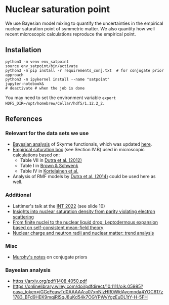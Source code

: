 # Nuclear saturation point

We use Bayesian model mixing to quantify the uncertainties in the empirical nuclear saturation point of symmetric matter. We also quantity how well recent microscopic calculations reproduce the empirical point.

## Installation

```shell
python3 -m venv env_satpoint
source env_satpoint/bin/activate
python3 -m pip install -r requirements_conj.txt  # for conjugate prior approach
python3 -m ipykernel install --name "satpoint"
jupyter-notebook&
# deactivate # when the job is done
```
You may need to set the environment variable `export HDF5_DIR=/opt/homebrew/Cellar/hdf5/1.12.2_2`.

## References

### Relevant for the data sets we use
* [Bayesian analysis][McDonnell:2015] of Skyrme functionals, which was updated [here][Schunck:2020].
* [Empirical saturation box][Drischler:2016] (see Section IV.B) used in microscopic calculations based on:
  * Table VII in [Dutra et al. (2012)][Dutra:2012]
  * Table I in [Brown & Schwenk][Brown:2013]
  * Table IV in [Kortelainen et al.][Kortelainen:2014]
* Analysis of RMF models by [Dutra et al. (2014)][Dutra:2014] could be used here as well.

### Additional
* Lattimer's talk at the [INT 2022][LattimerINT:2022] (see slide 10)
* [Insights into nuclear saturation density from parity violating electron scattering][Horowitz:2020]
* [From finite nuclei to the nuclear liquid drop: Leptodermous expansion based on self-consistent mean-field theory][Reinhard:2005]
* [Nuclear charge and neutron radii and nuclear matter: trend analysis][Reinhard:2016]


### Misc
* [Murphy's notes](https://www.cs.ubc.ca/~murphyk/Papers/bayesGauss.pdf) on conjugate priors


### Bayesian analysis
* https://arxiv.org/pdf/1408.4050.pdf
* https://onlinelibrary.wiley.com/doi/pdfdirect/10.1111/oik.05985?casa_token=jGGeFeawTd0AAAAA:a07xpNlzHR0iWdAycmpda4YOC617z1783_BFd9HEK9mqjRlSqJ8uKd54k7OGYPWyYgzEuDL1tY-H-5FH

[McDonnell:2015]:https://arxiv.org/abs/1501.03572
[Schunck:2020]:https://arxiv.org/abs/2003.12207
[Drischler:2016]:https://arxiv.org/abs/1510.06728
[Brown:2013]:https://arxiv.org/abs/1311.3957
[Dutra:2014]:https://arxiv.org/abs/1405.3633
[Dutra:2012]:https://arxiv.org/abs/1202.3902
[Kortelainen:2014]:https://arxiv.org/abs/1312.1746
[LattimerINT:2022]:https://www.int.washington.edu/sites/default/files/schedule_session_files/Lattimer%2C%20J.pdf

[Horowitz:2020]:https://arxiv.org/abs/2007.07117
[Reinhard:2005]:https://arxiv.org/abs/nucl-th/0510039
[Reinhard:2016]:https://arxiv.org/abs/1601.06324
[Drischler2021:AnnRev]:https://www.annualreviews.org/doi/10.1146/annurev-nucl-102419-041903
